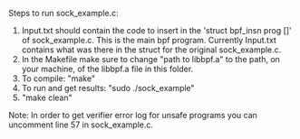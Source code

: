 Steps to run sock_example.c:
1) Input.txt should contain the code to insert in the 'struct bpf_insn prog []' of sock_example.c. This is the main bpf program. Currently Input.txt contains what was there in the struct for the original sock_example.c.
2) In the Makefile make sure to change "path to libbpf.a" to the path, on your machine, of the libbpf.a file in this folder.
3) To compile: "make"
4) To run and get results: "sudo ./sock_example"
5) "make clean"

Note: In order to get verifier error log for unsafe programs you can uncomment line 57 in sock_example.c. 
